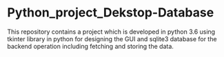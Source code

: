 # Python_project_Dekstop-Database
This repository contains a project which is developed in python 3.6 using tkinter library in python for designing the GUI and sqlite3 database for the backend operation including fetching and storing the data.
